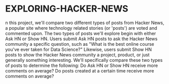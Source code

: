 # EXPLORING-HACKER-NEWS
n this project, we'll compare two different types of posts from Hacker News, a popular site where technology related stories (or 'posts') are voted and commented upon. The two types of posts we'll explore begin with either Ask HN or Show HN.  Users submit Ask HN posts to ask the Hacker News community a specific question, such as "What is the best online course you've ever taken for Data Science?" Likewise, users submit Show HN posts to show the Hacker News community a project, product, or just generally something interesting.  We'll specifically compare these two types of posts to determine the following:  Do Ask HN or Show HN receive more comments on average? Do posts created at a certain time receive more comments on average?
